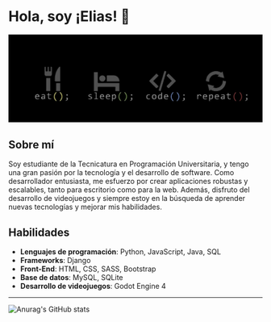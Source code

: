 # Hola, soy ¡Elias! 👋

![Texto alternativo](https://github.com/eliasescalante/eliasescalante/blob/main/banner_2_link.jpg)



## Sobre mí

Soy estudiante de la Tecnicatura en Programación Universitaria, y tengo una gran pasión por la tecnología y el desarrollo de software. Como desarrollador entusiasta, me esfuerzo por crear aplicaciones robustas y escalables, tanto para escritorio como para la web. Además, disfruto del desarrollo de videojuegos y siempre estoy en la búsqueda de aprender nuevas tecnologías y mejorar mis habilidades.

## Habilidades

- **Lenguajes de programación**: Python, JavaScript, Java, SQL
- **Frameworks**: Django
- **Front-End**: HTML, CSS, SASS, Bootstrap
- **Base de datos**: MySQL, SQLite
- **Desarrollo de videojuegos**: Godot Engine 4

----

![Anurag's GitHub stats](https://github-readme-stats.vercel.app/api?username=eliasescalante&show_icons=true&theme=radical)
